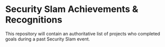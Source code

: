 # Security Slam Achievements & Recognitions

This repository will contain an authoritative list of projects who completed goals during a past Security Slam event.
